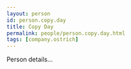 ```yaml
---
layout: person
id: person.copy.day
title: Copy Day
permalink: people/person.copy.day.html
tags: [company.ostrich]
---
```


Person details...